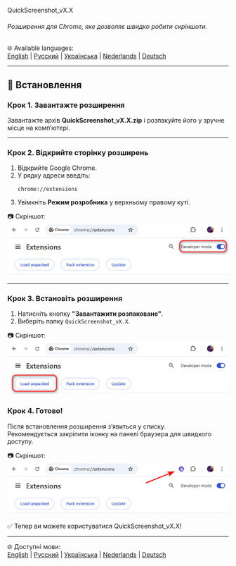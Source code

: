 QuickScreenshot_vX.X

###### Розширення для Chrome, яке дозволяє швидко робити скріншоти.

🌐 Available languages:  
[English](README.md) | [Русский](README.ru.md) | [Українська](README.uk.md) | [Nederlands](README.nl.md) | [Deutsch](README.de.md)

---

## 🚀 Встановлення

### Крок 1. Завантажте розширення
Завантажте архів **QuickScreenshot_vX.X.zip** і розпакуйте його у зручне місце на комп’ютері.

---

### Крок 2. Відкрийте сторінку розширень
1. Відкрийте Google Chrome.  
2. У рядку адреси введіть:  
   ```
   chrome://extensions
   ```
3. Увімкніть **Режим розробника** у верхньому правому куті.

📷 Скріншот:  
![Developer mode](screenshots/step2_developer_mode.png)

---

### Крок 3. Встановіть розширення
1. Натисніть кнопку **"Завантажити розпаковане"**.  
2. Виберіть папку `QuickScreenshot_vX.X`.  

📷 Скріншот:  
![Load unpacked](screenshots/step3_load_unpacked.png)

### Крок 4. Готово!
Після встановлення розширення з’явиться у списку.  
Рекомендується закріпити іконку на панелі браузера для швидкого доступу.

📷 Скріншот:  
![Extension installed](screenshots/step4_installed.png)

✅ Тепер ви можете користуватися QuickScreenshot_vX.X!

---

🌐 Доступні мови:  
[English](README.md) | [Русский](README.ru.md) | [Українська](README.uk.md) | [Nederlands](README.nl.md) | [Deutsch](README.de.md)
